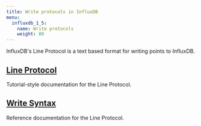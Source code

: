 ```yaml
---
title: Write protocols in InfluxDB
menu:
  influxdb_1_5:
    name: Write protocols
    weight: 80
---
```


InfluxDB's Line Protocol is a text based format for writing points to InfluxDB.

## [Line Protocol](/influxdb/v1.5/write_protocols/line_protocol_tutorial/)

Tutorial-style documentation for the Line Protocol.

## [Write Syntax](/influxdb/v1.5/write_protocols/line_protocol_reference/)

Reference documentation for the Line Protocol.
